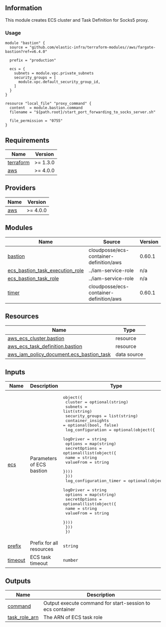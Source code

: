 <!-- BEGINNING OF PRE-COMMIT-TERRAFORM DOCS HOOK -->
## Information

This module creates ECS cluster and Task Definition for Socks5 proxy.

### Usage

```hcl
module "bastion" {
  source = "github.com/elastic-infra/terraform-modules//aws/fargate-bastion?ref=v6.4.0"

  prefix = "production"

  ecs = {
    subnets = module.vpc.private_subnets
    security_groups = [
      module.vpc.default_security_group_id,
    ]
  }
}

resource "local_file" "proxy_command" {
  content  = module.bastion.command
  filename = "${path.root}/start_port_forwarding_to_socks_server.sh"

  file_permission = "0755"
}
```

## Requirements

| Name | Version |
|------|---------|
| <a name="requirement_terraform"></a> [terraform](#requirement\_terraform) | >= 1.3.0 |
| <a name="requirement_aws"></a> [aws](#requirement\_aws) | >= 4.0.0 |

## Providers

| Name | Version |
|------|---------|
| <a name="provider_aws"></a> [aws](#provider\_aws) | >= 4.0.0 |

## Modules

| Name | Source | Version |
|------|--------|---------|
| <a name="module_bastion"></a> [bastion](#module\_bastion) | cloudposse/ecs-container-definition/aws | 0.60.1 |
| <a name="module_ecs_bastion_task_execution_role"></a> [ecs\_bastion\_task\_execution\_role](#module\_ecs\_bastion\_task\_execution\_role) | ../iam-service-role | n/a |
| <a name="module_ecs_bastion_task_role"></a> [ecs\_bastion\_task\_role](#module\_ecs\_bastion\_task\_role) | ../iam-service-role | n/a |
| <a name="module_timer"></a> [timer](#module\_timer) | cloudposse/ecs-container-definition/aws | 0.60.1 |

## Resources

| Name | Type |
|------|------|
| [aws_ecs_cluster.bastion](https://registry.terraform.io/providers/hashicorp/aws/latest/docs/resources/ecs_cluster) | resource |
| [aws_ecs_task_definition.bastion](https://registry.terraform.io/providers/hashicorp/aws/latest/docs/resources/ecs_task_definition) | resource |
| [aws_iam_policy_document.ecs_bastion_task](https://registry.terraform.io/providers/hashicorp/aws/latest/docs/data-sources/iam_policy_document) | data source |

## Inputs

| Name | Description | Type | Default | Required |
|------|-------------|------|---------|:--------:|
| <a name="input_ecs"></a> [ecs](#input\_ecs) | Parameters of ECS bastion | <pre>object({<br/>    cluster            = optional(string)<br/>    subnets            = list(string)<br/>    security_groups    = list(string)<br/>    container_insights = optional(bool, false)<br/>    log_configuration = optional(object({<br/>      logDriver = string<br/>      options   = map(string)<br/>      secretOptions = optional(list(object({<br/>        name      = string<br/>        valueFrom = string<br/>      })))<br/>    }))<br/>    log_configuration_timer = optional(object({<br/>      logDriver = string<br/>      options   = map(string)<br/>      secretOptions = optional(list(object({<br/>        name      = string<br/>        valueFrom = string<br/>      })))<br/>    }))<br/>  })</pre> | n/a | yes |
| <a name="input_prefix"></a> [prefix](#input\_prefix) | Prefix for all resources | `string` | n/a | yes |
| <a name="input_timeout"></a> [timeout](#input\_timeout) | ECS task timeout | `number` | `3600` | no |

## Outputs

| Name | Description |
|------|-------------|
| <a name="output_command"></a> [command](#output\_command) | Output execute command for start-session to ecs container |
| <a name="output_task_role_arn"></a> [task\_role\_arn](#output\_task\_role\_arn) | The ARN of ECS task role |

<!-- END OF PRE-COMMIT-TERRAFORM DOCS HOOK -->
